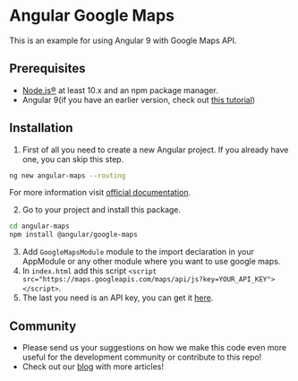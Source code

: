# Angular Google Maps

This is an example for using Angular 9 with Google Maps API.

## Prerequisites
* [Node.js®](https://nodejs.org/en/download/) at least 10.x and an npm package manager.
* Angular 9(if you have an earlier version, check out [this tutorial](https://angular.io/guide/updating-to-version-9))

## Installation

1. First of all you need to create a new Angular project. If you already have one, you can skip this step.
```bash
ng new angular-maps --routing
```
For more information visit [official documentation](https://angular.io/guide/setup-local).

2. Go to your project and install this package.
```bash
cd angular-maps
npm install @angular/google-maps
```
3. Add `GoogleMapsModule` module to the import declaration in your AppModule or any other module where you want to use google maps.
4. In `index.html` add this script `<script src="https://maps.googleapis.com/maps/api/js?key=YOUR_API_KEY"></script>`.
5. The last you need is an API key, you can get it [here](https://developers.google.com/maps/documentation/javascript/get-api-key). 

## Community
* Please send us your suggestions on how we make this code even more useful for the development community or contribute to this repo!
* Check out our [blog](https://oril.co/blog) with more articles!

